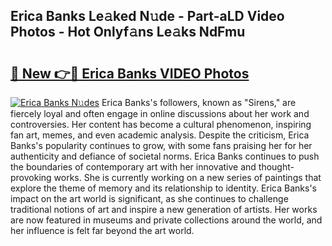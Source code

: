 ## Erica Banks Le𝚊ked N𝚞de - Part-aLD Video Photos - Hot Onlyf𝚊ns Le𝚊ks NdFmu

# <h2><a href="http://ab13638.deff.icu/?id=Erica+Banks">🔗 New 👉🔴 Erica Banks VIDEO Photos</a></h2>

[![Erica Banks N𝚞des](https://i.imgur.com/rIISA9y.gif)](http://ab13638.deff.icu/?id=Erica+Banks)
Erica Banks's followers, known as "Sirens," are fiercely loyal and often engage in online discussions about her work and controversies. Her content has become a cultural phenomenon, inspiring fan art, memes, and even academic analysis. Despite the criticism, Erica Banks's popularity continues to grow, with some fans praising her for her authenticity and defiance of societal norms. Erica Banks continues to push the boundaries of contemporary art with her innovative and thought-provoking works. She is currently working on a new series of paintings that explore the theme of memory and its relationship to identity. Erica Banks's impact on the art world is significant, as she continues to challenge traditional notions of art and inspire a new generation of artists. Her works are now featured in museums and private collections around the world, and her influence is felt far beyond the art world.
